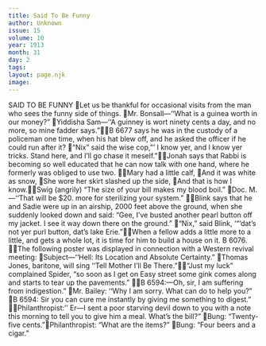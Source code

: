 ```yaml
---
title: Said To Be Funny
author: Unknown
issue: 15
volume: 10
year: 1913
month: 31
day: 2
tags:
layout: page.njk
image:
---
```

SAID TO BE FUNNY Let us be thankful for occasional visits from the man who sees the funny side of things. Mr. Bonsall—‘‘What is a guinea worth in our money?” Yiddisha Sam—‘‘A guinney is wort ninety cents a day, and no more, so mine fadder says.”B 6677 says he was in the custody of a policeman one time, when his hat blew off, and he asked the officer if he could run after it? “Nix” said the wise cop,”’ I know yer, and I know yer tricks. Stand here, and I’ll go chase it meself.”Jonah says that Rabbi is becoming so well educated that he can now talk with one hand, where he formerly was obliged to use two. Mary had a little calf, And it was white as snow, She wore her skirt slashed up the side, And that is how I know.Swig (angrily) “The size of your bill makes my blood boil.” Doc. M.—‘‘That will be $20. more for sterilizing your system.” Blink says that he and Sadie were up in an airship, 2000 feet above the ground, when she suddenly looked down and said: “Gee, I’ve busted another pearl button off my jacket. I see it way down there on the ground.” “Nix,” said Blink, ‘“‘dat’s not yer purl button, dat’s lake Erie.”When a fellow adds a little more to a little, and gets a whole lot, it is time for him to build a house on it. B 6076. The following poster was displayed in connection with a Western revival meeting: Subject—‘‘Hell: Its Location and Absolute Certainty.” Thomas Jones, baritone, will sing ‘‘Tell Mother I’ll Be There.”“Just my luck” complained Spider, “so soon as I get on Easy street some gink comes along and starts to tear up the pavements.” B 6594:—Oh, sir, I am suffering from indigestion.” Mr. Bailey: ‘‘Why I am sorry. What can do to help you?” B 6594: Sir you can cure me instantly by giving me something to digest.” Philanthropist:’’ Er—I sent a poor starving devil down to you with a note this morning to tell you to give him a meal. What’s the bill?” Bung: “Twenty-five cents.”Philanthropist: “What are the items?” Bung: “Four beers and a cigar.” 
